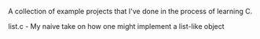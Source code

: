 A collection of example projects that I've done in the process of
learning C.

list.c - My naive take on how one might implement a list-like object

